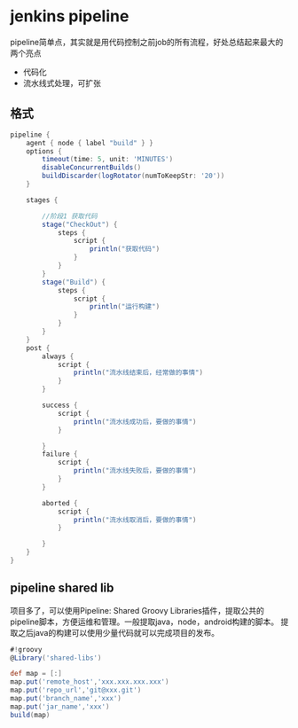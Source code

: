 # jenkins pipeline

pipeline简单点，其实就是用代码控制之前job的所有流程，好处总结起来最大的两个亮点
- 代码化
- 流水线式处理，可扩张

## 格式

```groovy
pipeline {
    agent { node { label "build" } }
    options {
        timeout(time: 5, unit: 'MINUTES')
        disableConcurrentBuilds()
        buildDiscarder(logRotator(numToKeepStr: '20'))
    }

    stages {

        //阶段1 获取代码
        stage("CheckOut") {
            steps {
                script {
                    println("获取代码")
                }
            }
        }
        stage("Build") {
            steps {
                script {
                    println("运行构建")
                }
            }
        }
    }
    post {
        always {
            script {
                println("流水线结束后，经常做的事情")
            }
        }

        success {
            script {
                println("流水线成功后，要做的事情")
            }

        }
        failure {
            script {
                println("流水线失败后，要做的事情")
            }
        }

        aborted {
            script {
                println("流水线取消后，要做的事情")
            }

        }
    }
}
```

## pipeline shared lib

项目多了，可以使用Pipeline: Shared Groovy Libraries插件，提取公共的pipeline脚本，方便运维和管理。一般提取java，node，android构建的脚本。
提取之后java的构建可以使用少量代码就可以完成项目的发布。

```groovy
#!groovy
@Library('shared-libs')

def map = [:]
map.put('remote_host','xxx.xxx.xxx.xxx')
map.put('repo_url','git@xxx.git')
map.put('branch_name','xxx')
map.put('jar_name','xxx')
build(map)
```
